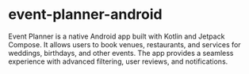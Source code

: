 # event-planner-android
Event Planner is a native Android app built with Kotlin and Jetpack Compose. It allows users to book venues, restaurants, and services for weddings, birthdays, and other events. The app provides a seamless experience with advanced filtering, user reviews, and notifications.
